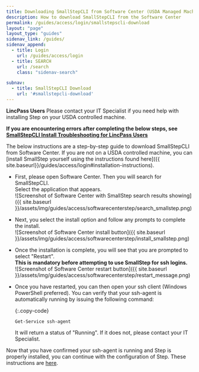 ```yaml
---
title: Downloading SmallStepCLI from Software Center (USDA Managed Machines Only)
description: How to download SmallStepCLI from the Software Center
permalink: /guides/access/login/smallstepscli-download
layout: "page"
layout_type: "guides"
sidenav_link: /guides/
sidenav_append: 
  - title: Login
    url: /guides/access/login
  - title: SEARCH
    url: /search
    class: "sidenav-search"

subnav:
  - title: SmallStepCLI Download
    url: '#smallstepcli-download'
---
```


**LincPass Users** Please contact your IT Specialist if you need help with installing Step on your USDA controlled machine. 

**If you are encountering errors after completing the below steps, see [SmallStepCLI Install Troubleshooting for LincPass Users](/guides/access/login/smallstepscli)**

The below instructions are a step-by-step guide to download SmallStepCLI from Software Center. If you are not on a USDA controlled machine, you can [install SmallStep yourself using the instructions found here]({{ site.baseurl}}/guides/access/login#installation-instructions).

* First, please open Software Center. Then you will search for SmallStepCLI.  
  Select the application that appears.  
  ![Screenshot of Software Center with SmallStep search results showing]({{ site.baseurl }}/assets/img/guides/access/softwarecenterstep/search_smallstep.png)

* Next, you select the install option and follow any prompts to complete the install.  
  ![Screenshot of Software Center install button]({{ site.baseurl }}/assets/img/guides/access/softwarecenterstep/install_smallstep.png)

* Once the installation is complete, you will see that you are prompted to select "Restart".  
  **This is mandatory before attempting to use SmallStep for ssh logins.**  
  ![Screenshot of Software Center restart button]({{ site.baseurl }}/assets/img/guides/access/softwarecenterstep/restart_message.png)

* Once you have restarted, you can then open your ssh client (Windows PowerShell preferred). You can verify that your ssh-agent is automatically running by issuing the following command:

  {:.copy-code}
  ```
  Get-Service ssh-agent
  ```

  It will return a status of "Running". If it does not, please contact your IT Specialist. 

Now that you have confirmed your ssh-agent is running and Step is properly installed, you can continue with the configuration of Step. These instructions are [here](/guides/access/login#ssh-access-after-step-installtion). 